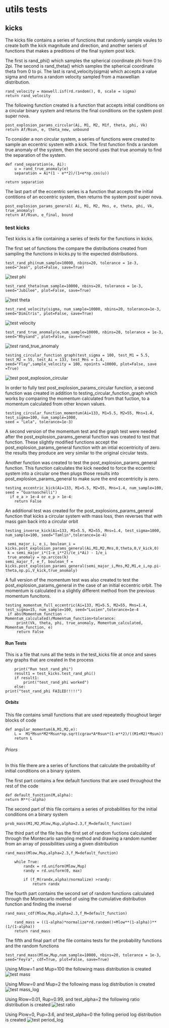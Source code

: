 # utils tests

## kicks

The kicks file contains a series of functions that randomly sample vaules to create both the kick magnitude and direction, and another seriers of functions that makes a preditions of the final system post kick. 

The first is rand_phi() which samples the spherical coordinate phi from 0 to 2pi. The second is rand_theta() which samples the spherical coordinate theta from 0 to pi. The last is rand_velocity(sigma) which accepts a value sigma and returns a random velocity sampled from a maxwellian distribution.
```  
rand_velocity = maxwell.isf(rd.random(), 0, scale = sigma)
return rand_velocity
```

The following function created is a function that accepts initial conditions on a circular binary system and returns the final conditions on the system post super nova.
```
post_explosion_params_circular(Ai, M1, M2, M1f, theta, phi, Vk)
return Af/Rsun, e, theta_new, unbound
```

To consider a non circular system, a series of functions were created to sample an eccentric system with a kick. The first function finds a random true anomaly of the system, then the second uses that true anomaly to find the separation of the system.
```
def rand_separation(e, Ai):
    u = rand_true_anomaly(e)
    separation = Ai*(1 - e**2)/(1+e*np.cos(u))
    
return separation
```

The last part of the eccentric series is a function that accepts the initial contitions of an eccentric system, then returns the system post super nova.
```
post_explosion_params_general( Ai, M1, M2, Mns, e, theta, phi, Vk, true_anomaly)
return Af/Rsun, e_final, bound
```

### test kicks

Test kicks is a file containing a series of tests for the functions in kicks. 

The first set of functions the compare the distributions created from sampling the functions in kicks.py to the expected distributions.

```
test_rand_phi(num_sample=10000, nbins=20, tolerance = 1e-3, seed="Jean", plot=False, save=True)
```
![test phi](images/phi_distribution.png)


```
test_rand_theta(num_sample=10000, nbins=20, tolerance = 1e-3, seed="Jubilee", plot=False, save=True)
```
![test theta](images/theta_distribution.png)


```
test_rand_velocity(sigma, num_sample=10000, nbins=20, tolerance=1e-3, seed="Dimitris", plot=False, save=True)
```
![test velocity](images/velocity_distribution(sigma=10).png)

```
test_rand_true_anomaly(e,num_sample=10000, nbins=20, tolerance = 1e-3, seed="Rhysand", plot=False, save=True)
```
![test rand_true_anomaly](images/true_anomaly_distribution.png)

```
testing_circular_function_graph(test_sigma = 100, test_M1 = 5.5, test_M2 = 55, test_Ai = 133, test_Mns = 1.4, seed="Flay",sample_velocity = 100, npoints =10000, plot=False, save =True)
```
![test post_explosion_circular](images/post_explosion_circular_graph.png)


In order to fully test post_explosion_params_circular function, a second function was created in addition to testing_circular_function_graph which works by comparing the momentum calculated from that fuction, to a momentum calculated from other known values.
```
testing_circular_function_momentum(Ai=133, M1=5.5, M2=55, Mns=1.4, test_sigma=100, num_sample=1000, 
seed = "Lela", tolerance=1e-3)
```

A second version of the momentum test and the graph test were needed after the post_explosion_params_general function was created to test that function. These slightly modified functions accept the post_explosion_params_general function with an intial eccentricity of zero. the results they produce are very similar to the original circular tests.

Another function was created to test the post_explosion_params_general function. This function calculates the kick needed to force the eccentric system into a circular one then plugs those results into post_explosion_params_general to make sure the end eccentricity is zero.
```
testing_eccentric_kick(Ai=133, M1=5.5, M2=55, Mns=1.4, num_sample=100, seed = "Guarnaschelli")
  if e_a > 1e-4 or e_p > 1e-4:
    return False
```
An additional test was created for the post_explosions_params_general function that kicks a circular system with mass loss, then reverses that with mass gain back into a circular orbit
```
testing_inverse_kick(Ai=133, M1=5.5, M2=55, Mns=1.4, test_sigma=1000, num_sample=100, seed="Tamlin",tolerance=1e-4)

 semi_major_i, e_i, boulean_i = kicks.post_explosion_params_general(Ai,M1,M2,Mns,0,theta,0,V_kick,0)
 k = semi_major_i*(1-e_i**2)/(e_i*Ai) - 1/e_i       
 true_anomaly = np.arccos(k)       
semi_major_f, e_f, boulean_f = kicks.post_explosion_params_general(semi_major_i,Mns,M2,M1,e_i,np.pi-theta,np.pi,V_kick,true_anomaly)
```

A full version of the momentum test was also created to test the post_explosion_params_general in the case of an initial eccentric orbit.
The momentum is calculated in a slightly different method from the previous momentum funcitons.
```
testing_momentum_full_eccentric(Ai=133, M1=5.5, M2=55, Mns=1.4, test_sigma=15, num_sample=100, seed="Lucien",tolerance=1e-4
 if abs(Momentum_function - Momentum_calculated)/Momentum_function>tolerance:
     print(Vk, theta, phi, true_anomaly, Momentum_calculated, Momentum_function, e)
     return False
```

#### Run Tests

This is a file that runs all the tests in the test_kicks file at once and saves any graphs that are created in the process
```
    print("Run test_rand_phi")
    result1 = test_kicks.test_rand_phi()
    if result1:
        print("test_rand_phi worked")
    else:
print("test_rand_phi FAILED!!!!!")
```
##### Orbits

This file contains small functions that are used repeatedly thoughout larger blocks of code
```
def angular_momentum(A,M1,M2,e):
    L =  M1*Msun*M2*Msun*np.sqrt(cgrav*A*Rsun*(1-e**2)/((M1+M2)*Msun))
    return L
```

###### Priors

In this file there are a series of functions that calculate the probability of initial conditions on a binary system.

The first part contains a few default functions that are used throughout the rest of the code
```
def default_function(M,alpha):
return M**(-alpha)
```

The second part of this file contains a series of probabilities for the initial conditions on a binary system
```
prob_mass(M1,M2,Mlow,Mup,alpha=2.3,f_M=default_function)
```

The third part of the file has the first set of random fuctions calculated through the Montecarlo sampling method and drawing a random number from an array of possibilities using a given distribution
```
rand_mass(Mlow,Mup,alpha=2.3,f_M=default_function)

    while True:
        randx = rd.uniform(Mlow,Mup)
        randy = rd.uniform(0, max)
        
        if (f_M(randx,alpha)/normalize) >randy:
            return randx
```

The fourth part contains the second set of random functions calculated through the Montecarlo method of using the cumulative distribution function and finding the inverse
```
rand_mass_cdf(Mlow,Mup,alpha=2.3,f_M=default_function)

    rand_mass = ((1-alpha)*normalize*rd.random()+Mlow**(1-alpha))**(1/(1-alpha))
    return rand_mass
```

The fifth and final part of the file contains tests for the probability functions and the random functions
```
test_rand_mass(Mlow,Mup,num_sample=10000, nbins=20, tolerance = 1e-3, seed="Feyra", cdf=True, plot=False, save=True)
```

Using Mlow=1 and Mup=100 the following mass distribution is created
![test mass](images/mass_distribution.png)

Using Mlow=0 and Mup=2 the following mass log distribution is created
![test mass_log](images/mass_log_distribution.png)

Using Rlow=0.01, Rup=0.99, and test_alpha=2 the following ratio distribution is created
![test ratio](images/ratio_distribution.png)

Using Plow=0, Pup=3.6, and test_alpha=0 the folling period log distribution is created
![test period_log](images/period_log_distribution.png)

